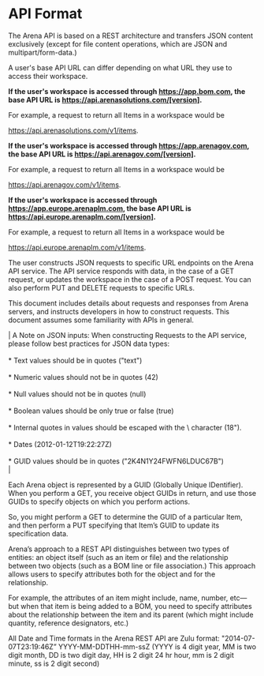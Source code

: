 # API Format
The Arena API is based on a REST architecture and transfers JSON content exclusively \(except for file content operations, which are JSON and multipart/form-data.\) 

A user's base API URL can differ depending on what URL they use to access their workspace.

**If the user's workspace is accessed through https://app.bom.com, the base API URL is https://api.arenasolutions.com/[version].** 

For example, a request to return all Items in a workspace would be 

https://api.arenasolutions.com/v1/items.

**If the user's workspace is accessed through https://app.arenagov.com, the base API URL is https://api.arenagov.com/[version].** 

For example, a request to return all Items in a workspace would be

https://api.arenagov.com/v1/items.

**If the user's workspace is accessed through https://app.europe.arenaplm.com, the base API URL is https://api.europe.arenaplm.com/[version].** 

For example, a request to return all Items in a workspace would be 

https://api.europe.arenaplm.com/v1/items.

The user constructs JSON requests to specific URL endpoints on the Arena API service. The API service responds with data, in the case of a GET request, or updates the workspace in the case of a POST request. You can also perform PUT and DELETE requests to specific URLs.

This document includes details about requests and responses from Arena servers, and instructs developers in how to construct requests. This document assumes some familiarity with APIs in general.

| A Note on JSON inputs: When constructing Requests to the API service, please follow best practices for JSON data types:<br> <br> * Text values should be in quotes \("text"\)<br><br> * Numeric values should not be in quotes \(42\)<br><br> * Null values should not be in quotes \(null\)<br><br> * Boolean values should be only true or false \(true\)<br><br> * Internal quotes in values should be escaped with the \ character \(18\"\).<br><br> * Dates \(2012-01-12T19:22:27Z\)<br><br> * GUID values should be in quotes \("2K4N1Y24FWFN6LDUC67B"\)<br> |

Each Arena object is represented by a GUID \(Globally Unique IDentifier\). When you perform a GET, you receive object GUIDs in return, and use those GUIDs to specify objects on which you perform actions.

So, you might perform a GET to determine the GUID of a particular Item, and then perform a PUT specifying that Item’s GUID to update its specification data.

Arena’s approach to a REST API distinguishes between two types of entities: an object itself \(such as an item or file\) and the relationship between two objects \(such as a BOM line or file association.\) This approach allows users to specify attributes both for the object and for the relationship. 

For example, the attributes of an item might include, name, number, etc—but when that item is being added to a BOM, you need to specify attributes about the relationship between the item and its parent \(which might include quantity, reference designators, etc.\)

All Date and Time formats in the Arena REST API are Zulu format: "2014-07-07T23:19:46Z” YYYY-MM-DDTHH-mm-ssZ \(YYYY is 4 digit year, MM is two digit month, DD is two digit day, HH is 2 digit 24 hr hour, mm is 2 digit minute, ss is 2 digit second\)

